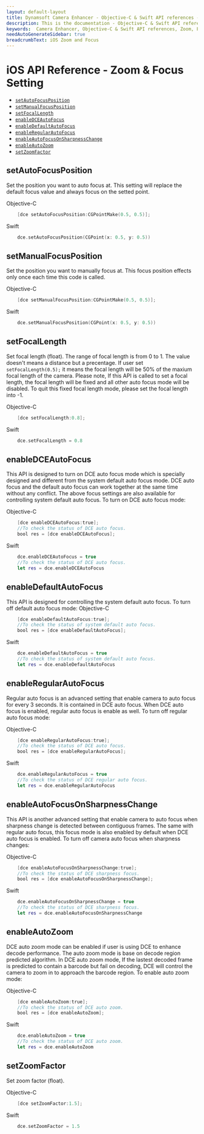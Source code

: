 ```yaml
---
layout: default-layout
title: Dynamsoft Camera Enhancer - Objective-C & Swift API references - Zoom & Focus Setting
description: This is the documentation - Objective-C & Swift API references - Zoom & Focus Setting page of Dynamsoft Camera Enhancer.
keywords:  Camera Enhancer, Objective-C & Swift API references, Zoom, Focus
needAutoGenerateSidebar: true
breadcrumbText: iOS Zoom and Focus
---
```


# iOS API Reference - Zoom & Focus Setting

- [`setAutoFocusPosition`](#setAutoFocusPosition)
- [`setManualFocusPosition`](#setManualFocusPosition)
- [`setFocalLength`](#setFocalLength)
- [`enableDCEAutoFocus`](#enableDCEAutoFocus)
- [`enableDefaultAutoFocus`](#enableDefaultAutoFocus)
- [`enableRegularAutoFocus`](#enableRegularAutoFocus)
- [`enableAutoFocusOnSharpnessChange`](#enableAutoFocusOnSharpnessChange)
- [`enableAutoZoom`](#enableAutoZoom)
- [`setZoomFactor`](#setZoomFactor)

## setAutoFocusPosition
    
Set the position you want to auto focus at. This setting will replace the default focus value and always focus on the setted point. 

Objective-C
```objectivec
    [dce setAutoFocusPosition:CGPointMake(0.5, 0.5)];
```
Swift
```Swift
    dce.setAutoFocusPosition(CGPoint(x: 0.5, y: 0.5))
```

## setManualFocusPosition

Set the position you want to manually focus at. This focus position effects only once each time this code is called.

Objective-C
```objectivec
    [dce setManualFocusPosition:CGPointMake(0.5, 0.5)];
```

Swift
```Swift
    dce.setManualFocusPosition(CGPoint(x: 0.5, y: 0.5))
```

## setFocalLength

Set focal length (float). The range of focal length is from 0 to 1. The value doesn't means a distance but a precentage. If user set `setFocalLength(0.5);` it means the focal length will be 50% of the maxium focal length of the camera. Please note, If this API is called to set a focal length, the focal length will be fixed and all other auto focus mode will be disabled. To quit this fixed focal length mode, please set the focal length into -1.

Objective-C
```objectivec
    [dce setFocalLength:0.8];
```

Swift
```Swift
    dce.setFocalLength = 0.8
```

## enableDCEAutoFocus

This API is designed to turn on DCE auto focus mode which is specially designed and different from the system default auto focus mode. DCE auto focus and the default auto focus can work together at the same time without any conflict. The above focus settings are also available for controlling system default auto focus. To turn on DCE auto focus mode:

Objective-C
```objectivec
    [dce enableDCEAutoFocus:true];
    //To check the status of DCE auto focus.
    bool res = [dce enableDCEAutoFocus];
```

Swift
```Swift
    dce.enableDCEAutoFocus = true
    //To check the status of DCE auto focus.
    let res = dce.enableDCEAutoFocus
```

## enableDefaultAutoFocus

This API is designed for controlling the system default auto focus. To turn off default auto focus mode:
Objective-C
```objectivec
    [dce enableDefaultAutoFocus:true];
    //To check the status of system default auto focus.
    bool res = [dce enableDefaultAutoFocus];
```

Swift
```Swift
    dce.enableDefaultAutoFocus = true
    //To check the status of system default auto focus.
    let res = dce.enableDefaultAutoFocus
```

## enableRegularAutoFocus

Regular auto focus is an advanced setting that enable camera to auto focus for every 3 seconds. It is contained in DCE auto focus. When DCE auto focus is enabled, regular auto focus is enable as well. To turn off regular auto focus mode:

Objective-C
```objectivec
    [dce enableRegularAutoFocus:true];
    //To check the status of DCE auto focus.
    bool res = [dce enableRegularAutoFocus];
```

Swift
```Swift
    dce.enableRegularAutoFocus = true
    //To check the status of DCE regular auto focus.
    let res = dce.enableRegularAutoFocus
```

## enableAutoFocusOnSharpnessChange

This API is another advanced setting that enable camera to auto focus when sharpness change is detected between contiguous frames. The same with regular auto focus, this focus mode is also enabled by default when DCE auto focus is enabled. To turn off camera auto focus when sharpness changes:

Objective-C
```objectivec
    [dce enableAutoFocusOnSharpnessChange:true];
    //To check the status of DCE sharpness focus.
    bool res = [dce enableAutoFocusOnSharpnessChange];
```

Swift
```Swift
    dce.enableAutoFocusOnSharpnessChange = true
    //To check the status of DCE sharpness focus.
    let res = dce.enableAutoFocusOnSharpnessChange
```

## enableAutoZoom

DCE auto zoom mode can be enabled if user is using DCE to enhance decode performance. The auto zoom mode is base on decode region predicted algorithm. In DCE auto zoom mode, If the lastest decoded frame is predicted to contain a barcode but fail on decoding, DCE will control the camera to zoom in to approach the barcode region. To enable auto zoom mode:

Objective-C
```objectivec
    [dce enableAutoZoom:true];
    //To check the status of DCE auto zoom.
    bool res = [dce enableAutoZoom];
```

Swift
```Swift
    dce.enableAutoZoom = true
    //To check the status of DCE auto zoom.
    let res = dce.enableAutoZoom
```

## setZoomFactor

Set zoom factor (float).

Objective-C
```objectivec
    [dce setZoomFactor:1.5];
```

Swift
```Swift
    dce.setZoomFactor = 1.5
```